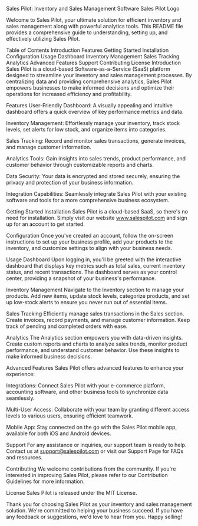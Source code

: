 Sales Pilot: Inventory and Sales Management Software
Sales Pilot Logo

Welcome to Sales Pilot, your ultimate solution for efficient inventory and sales management along with powerful analytics tools. This README file provides a comprehensive guide to understanding, setting up, and effectively utilizing Sales Pilot.

Table of Contents
Introduction
Features
Getting Started
Installation
Configuration
Usage
Dashboard
Inventory Management
Sales Tracking
Analytics
Advanced Features
Support
Contributing
License
Introduction
Sales Pilot is a cloud-based Software-as-a-Service (SaaS) platform designed to streamline your inventory and sales management processes. By centralizing data and providing comprehensive analytics, Sales Pilot empowers businesses to make informed decisions and optimize their operations for increased efficiency and profitability.

Features
User-Friendly Dashboard: A visually appealing and intuitive dashboard offers a quick overview of key performance metrics and data.

Inventory Management: Effortlessly manage your inventory, track stock levels, set alerts for low stock, and organize items into categories.

Sales Tracking: Record and monitor sales transactions, generate invoices, and manage customer information.

Analytics Tools: Gain insights into sales trends, product performance, and customer behavior through customizable reports and charts.

Data Security: Your data is encrypted and stored securely, ensuring the privacy and protection of your business information.

Integration Capabilities: Seamlessly integrate Sales Pilot with your existing software and tools for a more comprehensive business ecosystem.

Getting Started
Installation
Sales Pilot is a cloud-based SaaS, so there's no need for installation. Simply visit our website www.salespilot.com and sign up for an account to get started.

Configuration
Once you've created an account, follow the on-screen instructions to set up your business profile, add your products to the inventory, and customize settings to align with your business needs.

Usage
Dashboard
Upon logging in, you'll be greeted with the interactive dashboard that displays key metrics such as total sales, current inventory status, and recent transactions. The dashboard serves as your control center, providing a snapshot of your business's performance.

Inventory Management
Navigate to the Inventory section to manage your products. Add new items, update stock levels, categorize products, and set up low-stock alerts to ensure you never run out of essential items.

Sales Tracking
Efficiently manage sales transactions in the Sales section. Create invoices, record payments, and manage customer information. Keep track of pending and completed orders with ease.

Analytics
The Analytics section empowers you with data-driven insights. Create custom reports and charts to analyze sales trends, monitor product performance, and understand customer behavior. Use these insights to make informed business decisions.

Advanced Features
Sales Pilot offers advanced features to enhance your experience:

Integrations: Connect Sales Pilot with your e-commerce platform, accounting software, and other business tools to synchronize data seamlessly.

Multi-User Access: Collaborate with your team by granting different access levels to various users, ensuring efficient teamwork.

Mobile App: Stay connected on the go with the Sales Pilot mobile app, available for both iOS and Android devices.

Support
For any assistance or inquiries, our support team is ready to help. Contact us at support@salespilot.com or visit our Support Page for FAQs and resources.

Contributing
We welcome contributions from the community. If you're interested in improving Sales Pilot, please refer to our Contribution Guidelines for more information.

License
Sales Pilot is released under the MIT License.

Thank you for choosing Sales Pilot as your inventory and sales management solution. We're committed to helping your business succeed. If you have any feedback or suggestions, we'd love to hear from you. Happy selling!
